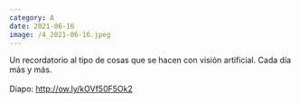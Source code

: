 ```yaml
--- 
category: A 
date: 2021-06-16 
image: /4_2021-06-16.jpeg 
--- 
```


Un recordatorio al tipo de cosas que se hacen con visión artificial. Cada día más y más. <br><br>Diapo: http://ow.ly/kOVf50F5Ok2
